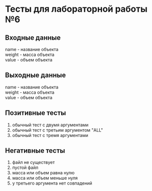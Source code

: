# Тесты для лабораторной работы №6

## Входные данные

name - название объекта  
weight - масса объекта  
value - объем объекта

## Выходные данные

name - название объекта  
weight - масса объекта  
value - объем объекта

## Позитивные тесты

1. обычный тест с двумя аргументами
2. обычный тест с третьим аргументом "ALL"
3. обычный тест с тремя аргументами

## Негативные тесты

1. файл не существует  
7. пустой файл
3. масса или объем равна нулю
4. масса или объем меньше нуля
6. у третьего аргумента нет совпадений
